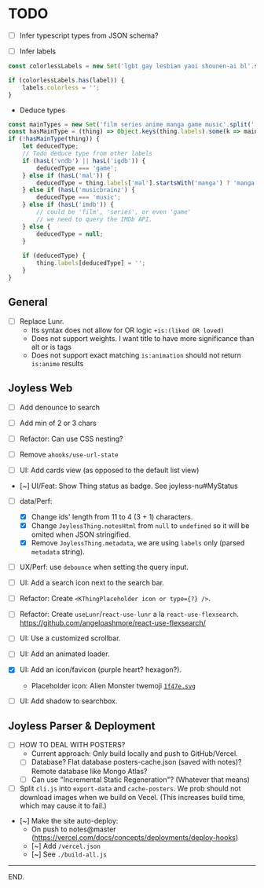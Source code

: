 # TODO

- [ ] Infer typescript types from JSON schema?

- [ ] Infer labels
```js
const colorlessLabels = new Set('lgbt gay lesbian yaoi shounen-ai bl'.split(' '));

if (colorlessLabels.has(label)) {
    labels.colorless = '';
}
```

- Deduce types
```js
const mainTypes = new Set('film series anime manga game music'.split(' '));
const hasMainType = (thing) => Object.keys(thing.labels).some(k => mainTypes.has(k));
if (!hasMainType(thing)) {
    let deducedType;
    // Todo deduce type from other labels
    if (hasL('vndb') || hasL('igdb')) {
        deducedType === 'game';
    } else if (hasL('mal')) {
        deducedType = thing.labels['mal'].startsWith('manga') ? 'manga' : 'anime';
    } else if (hasL('musicbrainz') {
        deducedType === 'music';
    } else if (hasL('imdb')) {
        // could be 'film', 'series', or even 'game'
        // we need to query the IMDb API.
    } else {
        deducedType = null;
    }
        
    if (deducedType) {
        thing.labels[deducedType] = '';
    }
}
```

## General

- [ ] Replace Lunr.
    * Its syntax does not allow for OR logic `+is:(liked OR loved)`
    * Does not support weights. I want title to have more significance than alt or is tags 
    * Does not support exact matching 
    `is:animation` should not return `is:anime` results


## Joyless Web

- [ ] Add denounce to search

- [ ] Add min of 2 or 3 chars

- [ ] Refactor: Can use CSS nesting?

- [ ] Remove `ahooks/use-url-state`

- [ ] UI: Add cards view (as opposed to the default list view)

- [~] UI/Feat: Show Thing status as badge.
See joyless-nu#MyStatus

- [ ] data/Perf:
    - [x] Change ids' length from 11 to 4 (3 + 1) characters.
    - [x] Change `JoylessThing.notesHtml` from `null` to `undefined` so it will be omited when JSON stringified.
    - [x] Remove `JoylessThing.metadata`, we are using `labels` only (parsed `metadata` string).

- [ ] UX/Perf: use `debounce` when setting the query input.

- [ ] UI: Add a search icon next to the search bar.

- [ ] Refactor: Create `<KThingPlaceholder icon or type={?} />`.

- [ ] Refactor: Create `useLunr`/`react-use-lunr` a la `react-use-flexsearch`.
    https://github.com/angeloashmore/react-use-flexsearch/

- [ ] UI: Use a customized scrollbar.

- [ ] UI: Add an animated loader.

- [x] UI: Add an icon/favicon (purple heart? hexagon?).
    * Placeholder icon: Alien Monster twemoji [`1f47e.svg`](https://github.com/twitter/twemoji/blob/master/assets/svg/1f47e.svg)

- [ ] UI: Add shadow to searchbox.


## Joyless Parser & Deployment

- [ ] HOW TO DEAL WITH POSTERS?
    * Current approach: Only build locally and push to GitHub/Vercel.
    * [ ] Database? Flat database posters-cache.json (saved with notes)? Remote database like Mongo Atlas?
    * [ ] Can use "Incremental Static Regeneration"? (Whatever that means)

- [ ] Split `cli.js` into `export-data` and `cache-posters`.
We prob should not download images when we build on Vecel. (This increases build time, which may cause it to fail.)

- [~] Make the site auto-deploy:
    - On push to notes@master (https://vercel.com/docs/concepts/deployments/deploy-hooks)
    - [~] Add `/vercel.json`
    - [~] See `./build-all.js`

---

END.
